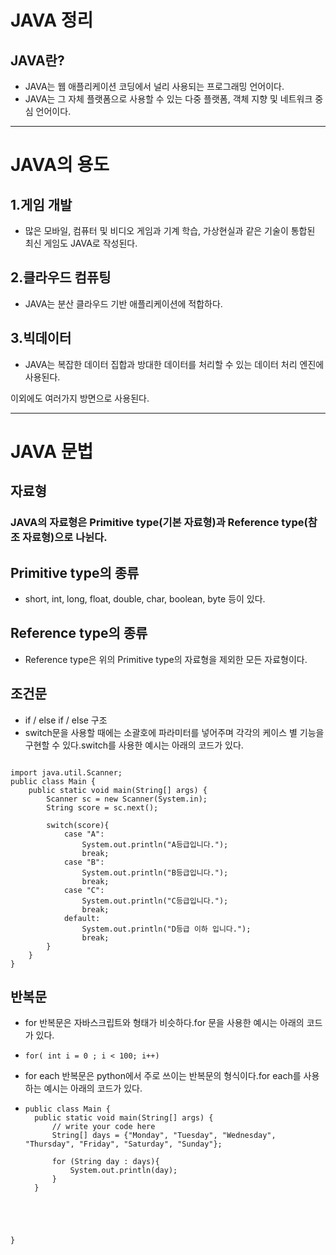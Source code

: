 # JAVA 정리   
## JAVA란?   
+ JAVA는 웹 애플리케이션 코딩에서 널리 사용되는 프로그래밍 언어이다.   
+ JAVA는 그 자체 플랫폼으로 사용할 수 있는 다중 플랫폼, 객체 지향 및 네트워크 중심 언어이다.   
* * *
# JAVA의 용도   
## 1.게임 개발
+ 많은 모바일, 컴퓨터 및 비디오 게임과 기계 학습, 가상현실과 같은 기술이 통합된 최신 게임도 JAVA로 작성된다.
## 2.클라우드 컴퓨팅
+ JAVA는 분산 클라우드 기반 애플리케이션에 적합하다.
## 3.빅데이터
+ JAVA는 복잡한 데이터 집합과 방대한 데이터를 처리할 수 있는 데이터 처리 엔진에 사용된다.

이외에도 여러가지 방면으로 사용된다.
* * *
# JAVA 문법

## 자료형
### JAVA의 자료형은 Primitive type(기본 자료형)과 Reference type(참조 자료형)으로 나뉜다.

## Primitive type의 종류
+ short, int, long, float, double, char, boolean, byte 등이 있다.   
## Reference type의 종류
+ Reference type은 위의 Primitive type의 자료형을 제외한 모든 자료형이다.   

## 조건문
+ if / else if / else 구조   
+ switch문을 사용할 때에는 소괄호에 파라미터를 넣어주며 각각의 케이스 별 기능을 구현할 수 있다.switch를 사용한 예시는 아래의 코드가 있다.
<pre><code>   
import java.util.Scanner;   
public class Main {   
    public static void main(String[] args) {   
        Scanner sc = new Scanner(System.in);   
        String score = sc.next();   
   
        switch(score){   
            case "A":   
                System.out.println("A등급입니다.");   
                break;   
            case "B":   
                System.out.println("B등급입니다.");   
                break;   
            case "C":   
                System.out.println("C등급입니다.");   
                break;   
            default:   
                System.out.println("D등급 이하 입니다.");   
                break;   
        }   
    }   
}   
</code></pre>

## 반복문
+ for 반복문은 자바스크립트와 형태가 비슷하다.for 문을 사용한 예시는 아래의 코드가 있다.
+ <pre><code>for( int i = 0 ; i < 100; i++)</code></pre>   
+ for each 반복문은 python에서 주로 쓰이는 반복문의 형식이다.for each를 사용하는 예시는 아래의 코드가 있다.
+ <pre><code>public class Main {
    public static void main(String[] args) {
        // write your code here
        String[] days = {"Monday", "Tuesday", "Wednesday", "Thursday", "Friday", "Saturday", "Sunday"};

        for (String day : days){
            System.out.println(day);
        }
    }
}</code><pre>